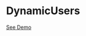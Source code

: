 # DynamicUsers
<a href="https://raw.githack.com/maninder1112/DynamicUsers/main/index.html" target="_blank">See Demo</a>

